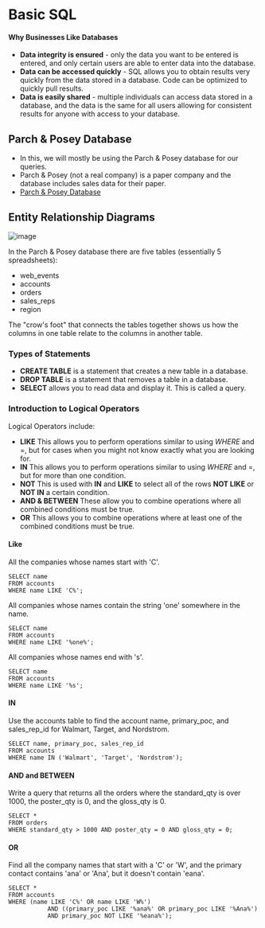 # Basic SQL
#### Why Businesses Like Databases
- **Data integrity is ensured** - only the data you want to be entered is entered, and only certain users are able to enter data into the database.
- **Data can be accessed quickly** - SQL allows you to obtain results very quickly from the data stored in a database. Code can be optimized to quickly pull results.
- **Data is easily shared** - multiple individuals can access data stored in a database, and the data is the same for all users allowing for consistent results for anyone with access to your database.

## Parch & Posey Database
- In this, we will mostly be using the Parch & Posey database for our queries.
- Parch & Posey (not a real company) is a paper company and the database includes sales data for their paper.
- [Parch & Posey Database
](https://video.udacity-data.com/topher/2020/May/5eb5533b_parch-and-posey/parch-and-posey.sql)

## Entity Relationship Diagrams
![image](https://user-images.githubusercontent.com/92245436/208279091-e73e77ec-2708-4e47-bd29-d359f56d099a.png)

In the Parch & Posey database there are five tables (essentially 5 spreadsheets):

- web_events
- accounts
- orders
- sales_reps
- region

The "crow's foot" that connects the tables together shows us how the columns in one table relate to the columns in another table. 

### Types of Statements
- **CREATE TABLE** is a statement that creates a new table in a database.
- **DROP TABLE** is a statement that removes a table in a database.
- **SELECT** allows you to read data and display it. This is called a query.

### Introduction to Logical Operators
Logical Operators include:
- **LIKE** This allows you to perform operations similar to using *WHERE* and =, but for cases when you might not know exactly what you are looking for.
- **IN** This allows you to perform operations similar to using *WHERE* and =, but for more than one condition.
- **NOT** This is used with **IN** and **LIKE** to select all of the rows **NOT LIKE** or **NOT IN** a certain condition.
- **AND & BETWEEN** These allow you to combine operations where all combined conditions must be true.
- **OR** This allows you to combine operations where at least one of the combined conditions must be true.

#### Like
All the companies whose names start with 'C'.
```
SELECT name
FROM accounts
WHERE name LIKE 'C%';
```
All companies whose names contain the string 'one' somewhere in the name.
```
SELECT name
FROM accounts
WHERE name LIKE '%one%';
```
All companies whose names end with 's'.
```
SELECT name
FROM accounts
WHERE name LIKE '%s';
```

#### IN 
Use the accounts table to find the account name, primary_poc, and sales_rep_id for Walmart, Target, and Nordstrom.
```
SELECT name, primary_poc, sales_rep_id
FROM accounts
WHERE name IN ('Walmart', 'Target', 'Nordstrom');
```
#### AND and BETWEEN
Write a query that returns all the orders where the standard_qty is over 1000, the poster_qty is 0, and the gloss_qty is 0.
```
SELECT *
FROM orders
WHERE standard_qty > 1000 AND poster_qty = 0 AND gloss_qty = 0;
```
#### OR
Find all the company names that start with a 'C' or 'W', and the primary contact contains 'ana' or 'Ana', but it doesn't contain 'eana'.
```
SELECT *
FROM accounts
WHERE (name LIKE 'C%' OR name LIKE 'W%') 
           AND ((primary_poc LIKE '%ana%' OR primary_poc LIKE '%Ana%') 
           AND primary_poc NOT LIKE '%eana%');
```
